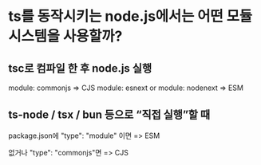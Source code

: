 # ts를 동작시키는 node.js에서는 어떤 모듈 시스템을 사용할까?

## tsc로 컴파일 한 후 node.js 실행
module: commonjs => CJS
module: esnext or module: nodenext => ESM

## ts-node / tsx / bun 등으로 “직접 실행”할 때
package.json에 "type": "module" 이면 => ESM

없거나 "type": "commonjs"면 => CJS